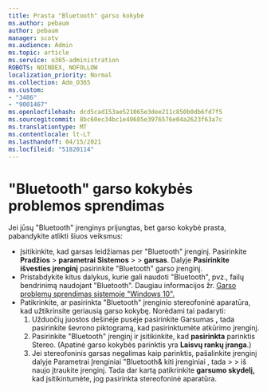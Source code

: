 ```yaml
---
title: Prasta "Bluetooth" garso kokybė
ms.author: pebaum
author: pebaum
manager: scotv
ms.audience: Admin
ms.topic: article
ms.service: o365-administration
ROBOTS: NOINDEX, NOFOLLOW
localization_priority: Normal
ms.collection: Adm_O365
ms.custom:
- "3486"
- "9001467"
ms.openlocfilehash: dcd5cad153ae521065e3dee211c850b0db6fd7f5
ms.sourcegitcommit: 8bc60ec34bc1e40685e3976576e04a2623f63a7c
ms.translationtype: MT
ms.contentlocale: lt-LT
ms.lasthandoff: 04/15/2021
ms.locfileid: "51820114"
---
```

# <a name="fix-bluetooth-audio-quality-issue"></a>"Bluetooth" garso kokybės problemos sprendimas

Jei jūsų "Bluetooth" įrenginys prijungtas, bet garso kokybė prasta, pabandykite atlikti šiuos veiksmus:

- Įsitikinkite, kad garsas leidžiamas per "Bluetooth" įrenginį. Pasirinkite **Pradžios**  >  **parametrai Sistemos**  >    >  **garsas**. Dalyje **Pasirinkite išvesties įrenginį** pasirinkite "Bluetooth" garso įrenginį.
- Pristabdykite kitus dalykus, kurie gali naudoti "Bluetooth", pvz., failų bendrinimą naudojant "Bluetooth". Daugiau informacijos žr. [Garso problemų sprendimas sistemoje "Windows 10".](https://support.microsoft.com/help/4520288/windows-10-fix-sound-problems)
- Patikrinkite, ar pasirinkta "Bluetooth" įrenginio stereofoninė aparatūra, kad užtikrinsite geriausią garso kokybę. Norėdami tai padaryti: 
    1. Užduočių juostos dešinėje pusėje pasirinkite Garsumas **,** tada pasirinkite ševrono piktogramą, kad pasirinktumėte atkūrimo įrenginį.
    2. Pasirinkite "Bluetooth" įrenginį ir įsitikinkite, kad **pasirinkta** parinktis Stereo. (Apatinė garso kokybės parinktis yra **Laisvų rankų įranga**.)
    3. Jei stereofoninis garsas negalimas kaip parinktis, pašalinkite įrenginį dalyje Parametrai Įrenginiai "Bluetooth& kiti įrenginiai , tada  >    >  iš naujo įtraukite įrenginį. Tada dar kartą patikrinkite **garsumo skydelį,** kad įsitikintumėte, jog pasirinkta stereofoninė aparatūra.

